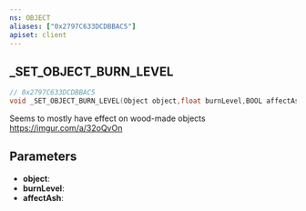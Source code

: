 ```yaml
---
ns: OBJECT
aliases: ["0x2797C633DCDBBAC5"]
apiset: client
---
```

## _SET_OBJECT_BURN_LEVEL

```c
// 0x2797C633DCDBBAC5
void _SET_OBJECT_BURN_LEVEL(Object object,float burnLevel,BOOL affectAsh);
```

Seems to mostly have effect on wood-made objects https://imgur.com/a/32oQvOn

## Parameters
* **object**:
* **burnLevel**:
* **affectAsh**:



